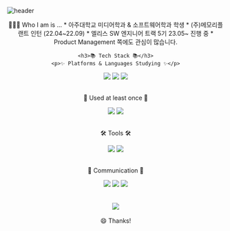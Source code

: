 ![header](https://capsule-render.vercel.app/api?type=waving&color=gradient&height=120&animation=fadeIn&section=footer&text=🚗🚘🚛&fontAlign=70)
<div align="center">
🙋🏻‍♀️ Who I am is ...
* 아주대학교 미디어학과 & 소프트웨어학과 학생
* (주)메모리플랜트 인턴 (22.04~22.09)
* 엘리스 SW 엔지니어 트랙 5기 23.05~ 진행 중
* Product Management 쪽에도 관심이 많습니다.
</div>

<div align="center">

	<h3>📚 Tech Stack 📚</h3>
	<p>✨ Platforms & Languages Studying ✨</p>
</div>
<div align="center">
	<img src="https://img.shields.io/badge/HTML5-E34F26?style=flat&logo=HTML5&logoColor=white" />
	<img src="https://img.shields.io/badge/CSS3-1572B6?style=flat&logo=CSS3&logoColor=white" />
	<img src="https://img.shields.io/badge/JavaScript-F7DF1E?style=flat&logo=JavaScript&logoColor=white" />
	<br>
</div>
<br>
<div align=center>
	<p>🔭 Used at least once 🔭</p>
</div>

<div align="center">
  <img src="https://img.shields.io/badge/Java-007396?style=flat&logo=Conda-Forge&logoColor=white" />
	<img src="https://img.shields.io/badge/C++-00599C?style=flat&logo=C++&logoColor=white" />
</div>
<br>
<div align=center>
	<p>🛠 Tools 🛠</p>
</div>
<div align=center>
	<img src="https://img.shields.io/badge/Visual%20Studio%20Code-007ACC?style=flat&logo=VisualStudioCode&logoColor=white" />
	<img src="https://img.shields.io/badge/GitHub-181717?style=flat&logo=GitHub&logoColor=white" />
  <br>
</div>
<br>
<div align=center>
	<p>🎨 Communication 🎨</p>
</div>
<div align=center>
	<img src="https://img.shields.io/badge/Slack%20IDE-4A154B?style=flat&logo=Slack&logoColor=white" />
  <img src="https://img.shields.io/badge/Discord%20IDE-5865F2?style=flat&logo=Discord&logoColor=white" />
  <img src="https://img.shields.io/badge/Notion-000000?style=flat&logo=Notion&logoColor=white" />
	<br>
</div>
<br>

<div align=center>
	<br>
<img src="https://github-readme-stats.vercel.app/api?username=liupei8979&show_icons=true">
<br>
<br>
😄 Thanks!


